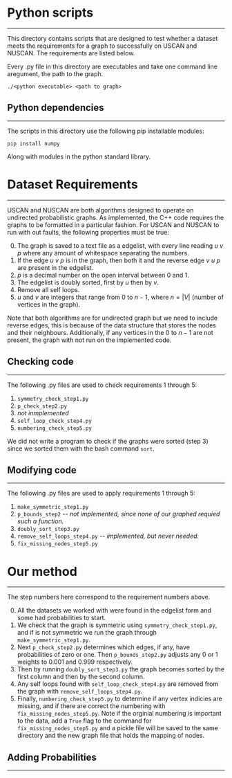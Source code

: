 # Python scripts
---------------

This directory contains scripts that are designed to test whether a dataset meets the requirements for a graph to successfully on USCAN and NUSCAN.
The requirements are listed below.

Every .py file in this directory are executables and take one command line aregument, the path to the graph.

`./<python executable> <path to graph>`

## Python dependencies
-----------------------
The scripts in this directory use the following pip installable modules:

`pip install numpy`

Along with modules in the python standard library.

# Dataset Requirements
-----------------------

USCAN and NUSCAN are both algorithms designed to operate on undirected probabilistic graphs. As implemented, the C++ code requires the graphs to be formatted in a particular fashion. For USCAN and NUSCAN to run with out faults, the following properties must be true:

0. The graph is saved to a text file as a edgelist, with every line reading $u$  $v$  $p$ where any amount of whitespace separating the numbers.
1. If the edge $u$  $v$  $p$ is in the graph, then both it and the reverse edge $v$  $u$  $p$ are present in the edgelist.
2. $p$ is a decimal number on the open interval between 0 and 1.
3. The edgelist is doubly sorted, first by $u$ then by $v$.
4. Remove all self loops.
5. $u$ and $v$ are integers that range from $0$ to $n-1$, where $n = |V|$ (number of vertices in the graph).


Note that both algorithms are for undirected graph but we need to include reverse edges, this is because of the data structure that stores the nodes and their neighbours. Additionally, if any vertices in the $0$ to $n-1$ are not present, the graph with not run on the implemented code.


## Checking code
-----------------

The following .py files are used to check requirements 1 through 5:

1. `symmetry_check_step1.py`
2. `p_check_step2.py`
3.  _not inmplemented_
4. `self_loop_check_step4.py`
5. `numbering_check_step5.py`

We did not write a program to check if the graphs were sorted (step 3) since we sorted them with the bash command `sort`.

## Modifying code
---------------

The following .py files are used to apply requirements 1 through 5:

1. `make_symmetric_step1.py`
2. `p_bounds_step2` _-- not implemented, since none of our graphed requied such a function._
3. `doubly_sort_step3.py`
4. `remove_self_loops_step4.py` _-- implemented, but never needed._
5. `fix_missing_nodes_step5.py`

# Our method
---------------
The step numbers here correspond to the requirement numbers above.

0. All the datasets we worked with were found in the edgelist form and some had probabilities to start.
1. We check that the graph is symmetric using `symmetry_check_step1.py`, and if is not symmetric we run the graph through `make_symmetric_step1.py`.
2. Next `p_check_step2.py` determines which edges, if any, have probabilities of zero or one. Then `p_bounds_step2.py` adjusts any $0$ or $1$ weights to $0.001$ and $0.999$ respectively.
3. Then by running `doubly_sort_step3.py` the graph becomes sorted by the first column and then by the second column.
4. Any self loops found with `self_loop_check_step4.py` are removed from the graph with `remove_self_loops_step4.py`.
5. Finally, `numbering_check_step5.py` to determine if any vertex indicies are missing, and if there are correct the numbering with `fix_missing_nodes_step5.py`. Note if the orginial numbering is important to the data, add a `True` flag to the command for `fix_missing_nodes_step5.py` and a pickle file will be saved to the same directory and the new graph file that holds the mapping of nodes.



## Adding Probabilities
------------------------

